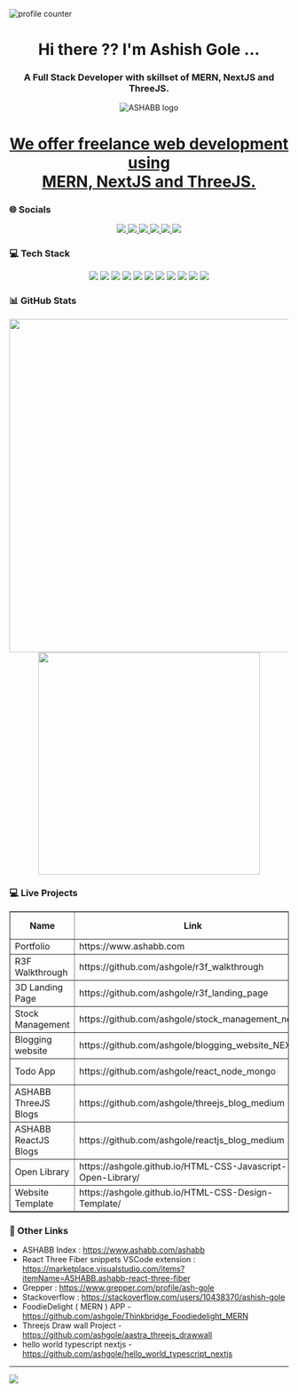   ![profile counter](https://komarev.com/ghpvc/?username=ashgole)

 <h1 align='center'>
  Hi there ?? I'm Ashish Gole ...
</h1>

<h3 align='center'>
  A Full Stack Developer with skillset of MERN, NextJS and ThreeJS.<br/> 
</h3>

<p align="center">
  <img src="https://www.ashabb.com/logo.jpg" alt="ASHABB logo" />
</p>
<h1 align='center'>
<a href="https://www.ashabb.com" target="_blank"> We offer freelance web development using <br/> MERN, NextJS and ThreeJS.</a>
</h1>

### 🌐 Socials
<p align='center'>
      <a  target="_blank" href="https://www.ashabb.com">
    <img src="https://img.shields.io/badge/Portfolio-CC0000?style=for-the-badge&logoColor=white" />
  </a>
  <a href="https://www.linkedin.com/in/ashabb/">
    <img src="https://img.shields.io/badge/linkedin-%230077B5.svg?&style=for-the-badge&logo=linkedin&logoColor=white" />
  </a>

  <a href="https://www.instagram.com/ashabbofficial/">
    <img src="https://img.shields.io/badge/instagram-%23E4405F.svg?&style=for-the-badge&logo=instagram&logoColor=white" />
  </a>

   <a href="https://medium.com/@ashabb">
    <img src="https://img.shields.io/badge/Medium-12100E?style=for-the-badge&logo=medium&logoColor=white" />
  </a>
  <a href="https://github.com/ashgole">
    <img src="https://img.shields.io/badge/GitHub-100000?style=for-the-badge&logo=github&logoColor=white" />
  </a>
    <a href="https://www.youtube.com/@ashabb_official">
    <img src="https://img.shields.io/badge/YouTube-FF0000.svg?style=for-the-badge&logo=YouTube&logoColor=white" />
  </a>
 
</p>

### 💻 Tech Stack
<p align='center'>
  <img src="https://img.shields.io/badge/HTML5-E34F26?style=for-the-badge&logo=html5&logoColor=white" />
    <img src="https://img.shields.io/badge/CSS3-1572B6?style=for-the-badge&logo=css3&logoColor=white" />
    <img src="https://img.shields.io/badge/tailwindcss-%2338B2AC.svg?style=for-the-badge&logo=tailwind-css&logoColor=white" />
    <img src="https://img.shields.io/badge/Bootstrap-563D7C?style=for-the-badge&logo=bootstrap&logoColor=white" />
      <img src="https://img.shields.io/badge/JavaScript-323330?style=for-the-badge&logo=javascript&logoColor=F7DF1E" />
     <img src="https://img.shields.io/badge/React-20232A?style=for-the-badge&logo=react&logoColor=61DAFB" />
     <img src="https://img.shields.io/badge/Next-black?style=for-the-badge&logo=next.js&logoColor=white" />
     <img src="https://img.shields.io/badge/threejs-black?style=for-the-badge&logo=three.js&logoColor=white" />
      <img src="https://img.shields.io/badge/Node.js-5FA04E.svg?style=for-the-badge&logo=nodedotjs&logoColor=white" /> 
  <img src="https://img.shields.io/badge/Git-F05032?style=for-the-badge&logo=git&logoColor=white" />
    <img src="https://img.shields.io/badge/GitHub-100000?style=for-the-badge&logo=github&logoColor=whit" />
</p>


### 📊 GitHub Stats

<p align='center'>
  <a href="#"><img src="https://github-readme-stats.vercel.app/api?username=ashgole&show_icons=true&count_private=true&theme=dark" width="600"></a>
<br/>
<a href="#"><img src="https://github-readme-stats.vercel.app/api/top-langs/?username=ashgole&count_private=true&show_icons=true&theme=dark" width="400"></a>
</p>


### 💻 Live Projects
<table border="1" width="100%">
<thead>
<tr><th>Name</th><th>Link</th><th>Web Type</th><th>Technology</th></tr>
</thead>
<tbody>

<tr><td>Portfolio</td><td> https://www.ashabb.com </td><td>web</td><td>Nextjs</td></tr>
<tr><td>R3F Walkthrough</td><td>https://github.com/ashgole/r3f_walkthrough</td><td>Landing Page</td><td>Threejs R3F</td></tr>
<tr><td>3D Landing Page</td><td>https://github.com/ashgole/r3f_landing_page</td><td>Landing Page</td><td>Threejs R3F</td></tr>
<tr><td>Stock Management</td><td>https://github.com/ashgole/stock_management_nextjs </td><td>Web App</td><td>Nextjs</td></tr>
<tr><td>Blogging website</td><td>https://github.com/ashgole/blogging_website_NEXTjs </td><td>Web App</td><td>Nextjs</td></tr>
<tr><td>Todo App </td><td>https://github.com/ashgole/react_node_mongo</td><td>Web App</td><td>MERN</td></tr>
<tr><td>ASHABB ThreeJS Blogs </td><td> https://github.com/ashgole/threejs_blog_medium </td><td>Blogs</td><td>-</td></tr>
<tr><td>ASHABB ReactJS Blogs </td><td> https://github.com/ashgole/reactjs_blog_medium </td><td>Blogs</td><td>-</td></tr> 
<tr><td>
Open Library</td><td> https://ashgole.github.io/HTML-CSS-Javascript-Open-Library/ </td><td>Landing Page</td><td>HTML CSS Javascript</td></tr>
<tr><td>
Website Template</td><td> https://ashgole.github.io/HTML-CSS-Design-Template/ </td><td>Landing Page</td><td>HTML CSS Javascript</td></tr>

 

</tbody>
</table>

### 🔗 Other Links
- ASHABB Index : https://www.ashabb.com/ashabb
- React Three Fiber snippets VSCode extension : https://marketplace.visualstudio.com/items?itemName=ASHABB.ashabb-react-three-fiber
- Grepper : https://www.grepper.com/profile/ash-gole
- Stackoverflow : https://stackoverflow.com/users/10438370/ashish-gole
- FoodieDelight ( MERN ) APP - https://github.com/ashgole/Thinkbridge_Foodiedelight_MERN
- Threejs Draw wall Project - https://github.com/ashgole/aastra_threejs_drawwall
- hello world typescript nextjs - https://github.com/ashgole/hello_world_typescript_nextjs

***
<a  href="https://pages.razorpay.com/ashabbpay" target="_blank">
<img  src="https://img.shields.io/badge/sponsor-30363D?style=for-the-badge&logo=GitHub-Sponsors&logoColor=#white
">
</a>
